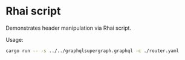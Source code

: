 # Rhai script

Demonstrates header manipulation via Rhai script.

Usage:

```bash
cargo run -- -s ../../graphqlsupergraph.graphql -c ./router.yaml
```
